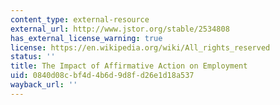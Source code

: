 ```yaml
---
content_type: external-resource
external_url: http://www.jstor.org/stable/2534808
has_external_license_warning: true
license: https://en.wikipedia.org/wiki/All_rights_reserved
status: ''
title: The Impact of Affirmative Action on Employment
uid: 0840d08c-bf4d-4b6d-9d8f-d26e1d18a537
wayback_url: ''
---
```

